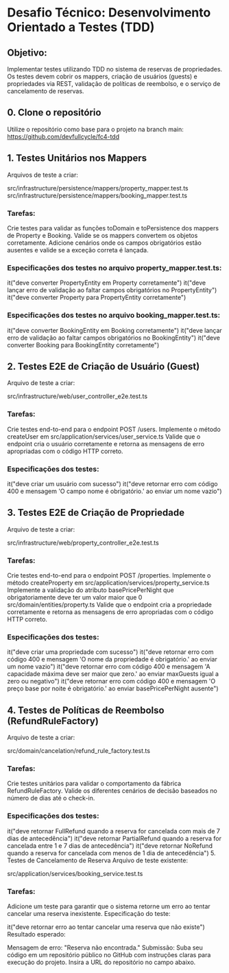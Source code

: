 # Desafio Técnico: Desenvolvimento Orientado a Testes (TDD)

## Objetivo:

Implementar testes utilizando TDD no sistema de reservas de propriedades. Os testes devem cobrir os mappers, criação de usuários (guests) e propriedades via REST, validação de políticas de reembolso, e o serviço de cancelamento de reservas.

## 0. Clone o repositório

Utilize o repositório como base para o projeto na branch main: https://github.com/devfullcycle/fc4-tdd

## 1. Testes Unitários nos Mappers

Arquivos de teste a criar:

src/infrastructure/persistence/mappers/property_mapper.test.ts
src/infrastructure/persistence/mappers/booking_mapper.test.ts

### Tarefas:

Crie testes para validar as funções toDomain e toPersistence dos mappers de Property e Booking.
Valide se os mappers convertem os objetos corretamente.
Adicione cenários onde os campos obrigatórios estão ausentes e valide se a exceção correta é lançada.

### Especificações dos testes no arquivo property_mapper.test.ts:

it("deve converter PropertyEntity em Property corretamente")
it("deve lançar erro de validação ao faltar campos obrigatórios no PropertyEntity")
it("deve converter Property para PropertyEntity corretamente")

### Especificações dos testes no arquivo booking_mapper.test.ts:

it("deve converter BookingEntity em Booking corretamente")
it("deve lançar erro de validação ao faltar campos obrigatórios no BookingEntity")
it("deve converter Booking para BookingEntity corretamente")

## 2. Testes E2E de Criação de Usuário (Guest)

Arquivo de teste a criar:

src/infrastructure/web/user_controller_e2e.test.ts

### Tarefas:

Crie testes end-to-end para o endpoint POST /users.
Implemente o método createUser em src/application/services/user_service.ts
Valide que o endpoint cria o usuário corretamente e retorna as mensagens de erro apropriadas com o código HTTP correto.

### Especificações dos testes:

it("deve criar um usuário com sucesso")
it("deve retornar erro com código 400 e mensagem 'O campo nome é obrigatório.' ao enviar um nome vazio")

## 3. Testes E2E de Criação de Propriedade

Arquivo de teste a criar:

src/infrastructure/web/property_controller_e2e.test.ts

### Tarefas:

Crie testes end-to-end para o endpoint POST /properties.
Implemente o método createProperty em src/application/services/property_service.ts
Implemente a validação do atributo basePricePerNight que obrigatoriamente deve ter um valor maior que 0 src/domain/entities/property.ts
Valide que o endpoint cria a propriedade corretamente e retorna as mensagens de erro apropriadas com o código HTTP correto.

### Especificações dos testes:

it("deve criar uma propriedade com sucesso")
it("deve retornar erro com código 400 e mensagem 'O nome da propriedade é obrigatório.' ao enviar um nome vazio")
it("deve retornar erro com código 400 e mensagem 'A capacidade máxima deve ser maior que zero.' ao enviar maxGuests igual a zero ou negativo")
it("deve retornar erro com código 400 e mensagem 'O preço base por noite é obrigatório.' ao enviar basePricePerNight ausente")

## 4. Testes de Políticas de Reembolso (RefundRuleFactory)

Arquivo de teste a criar:

src/domain/cancelation/refund_rule_factory.test.ts

### Tarefas:

Crie testes unitários para validar o comportamento da fábrica RefundRuleFactory.
Valide os diferentes cenários de decisão baseados no número de dias até o check-in.

### Especificações dos testes:

it("deve retornar FullRefund quando a reserva for cancelada com mais de 7 dias de antecedência")
it("deve retornar PartialRefund quando a reserva for cancelada entre 1 e 7 dias de antecedência")
it("deve retornar NoRefund quando a reserva for cancelada com menos de 1 dia de antecedência") 5. Testes de Cancelamento de Reserva
Arquivo de teste existente:

src/application/services/booking_service.test.ts

### Tarefas:

Adicione um teste para garantir que o sistema retorne um erro ao tentar cancelar uma reserva inexistente.
Especificação do teste:

it("deve retornar erro ao tentar cancelar uma reserva que não existe")
Resultado esperado:

Mensagem de erro: "Reserva não encontrada."
Submissão:
Suba seu código em um repositório público no GitHub com instruções claras para execução do projeto.
Insira a URL do repositório no campo abaixo.
